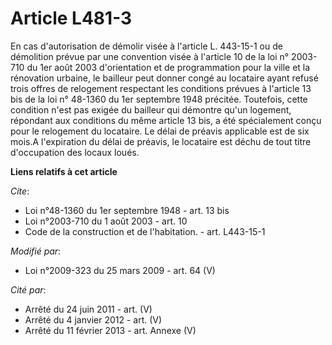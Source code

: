 # Article L481-3

En cas d'autorisation de démolir visée à l'article L. 443-15-1 ou de démolition prévue par une convention visée à l'article
10 de la loi n° 2003-710 du 1er août 2003 d'orientation et de programmation pour la ville et la rénovation urbaine, le
bailleur peut donner congé au locataire ayant refusé trois offres de relogement respectant les conditions prévues à l'article
13 bis de la loi n° 48-1360 du 1er septembre 1948 précitée. Toutefois, cette condition n'est pas exigée du bailleur qui
démontre qu'un logement, répondant aux conditions du même article 13 bis, a été spécialement conçu pour le relogement du
locataire. Le délai de préavis applicable est de six mois.A l'expiration du délai de préavis, le locataire est déchu de tout
titre d'occupation des locaux loués.

**Liens relatifs à cet article**

_Cite_:

  - Loi n°48-1360 du 1er septembre 1948 - art. 13 bis
  - Loi n°2003-710 du 1 août 2003 - art. 10
  - Code de la construction et de l'habitation. - art. L443-15-1

_Modifié par_:

  - Loi n°2009-323 du 25 mars 2009 - art. 64 (V)

_Cité par_:

  - Arrêté du 24 juin 2011 - art. (V)
  - Arrêté du 4 janvier 2012 - art. (V)
  - Arrêté du 11 février 2013 - art. Annexe (V)
